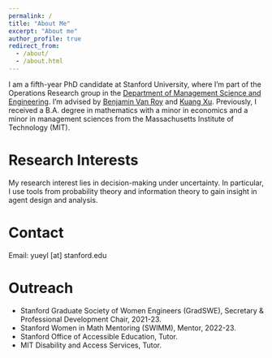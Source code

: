 ```yaml
---
permalink: /
title: "About Me"
excerpt: "About me"
author_profile: true
redirect_from: 
  - /about/
  - /about.html
---
```


I am a fifth-year PhD candidate at Stanford University, where I’m part of the Operations Research group in the [Department of Management Science and Engineering](https://msande.stanford.edu/). I’m advised by [Benjamin Van Roy](https://web.stanford.edu/~bvr/) and [Kuang Xu](https://kuangxu.org). Previously, I received a B.A. degree in mathematics with a minor in economics and a minor in management sciences from the Massachusetts Institute of Technology (MIT). 

Research Interests
======
My research interest lies in decision-making under uncertainty. In particular, I use tools from probability theory and information theory to gain insight in agent design and analysis. 

Contact
======
Email: yueyl [at] stanford.edu

Outreach
======
* Stanford Graduate Society of Women Engineers (GradSWE), Secretary & Professional Development Chair, 2021-23.
* Stanford Women in Math Mentoring (SWIMM), Mentor, 2022-23. 
* Stanford Office of Accessible Education, Tutor.  
* MIT Disability and Access Services, Tutor.


